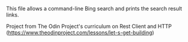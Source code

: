 This file allows a command-line Bing search and prints the
search result links.

Project from The Odin Project's curriculum on Rest Client and HTTP (https://www.theodinproject.com/lessons/let-s-get-building)
